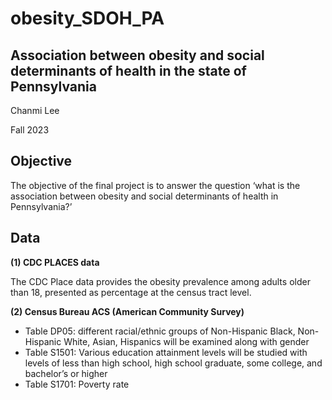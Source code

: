# obesity_SDOH_PA

## Association between obesity and social determinants of health in the state of Pennsylvania

Chanmi Lee

Fall 2023

## Objective
The objective of the final project is to answer the question ‘what is the association between obesity and social determinants of health in Pennsylvania?’

## Data

__(1) CDC PLACES data__

The CDC Place data provides the obesity prevalence among adults older than 18, presented as percentage at the census tract level.

__(2) Census Bureau ACS (American Community Survey)__
* Table DP05: different racial/ethnic groups of Non-Hispanic Black, Non-Hispanic White, Asian, Hispanics will be examined along with gender
* Table S1501: Various education attainment levels will be studied with levels of less than high school, high school graduate, some college, and bachelor’s or higher
* Table S1701: Poverty rate


